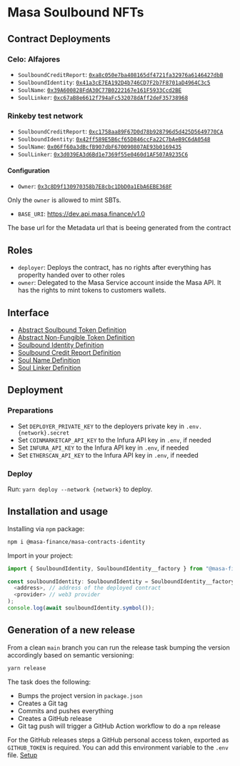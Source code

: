 # Masa Soulbound NFTs

## Contract Deployments

### Celo: Alfajores

- `SoulboundCreditReport`: [`0xa8c050e7ba408165df4721fa32976a6146427dbB`](https://alfajores-blockscout.celo-testnet.org/address/0xa8c050e7ba408165df4721fa32976a6146427dbB/transactions)
- `SoulboundIdentity`: [`0x41a3cE7EA192D4b746CD7F2b7F8701aD4964C3c5`](https://alfajores-blockscout.celo-testnet.org/address/0x41a3cE7EA192D4b746CD7F2b7F8701aD4964C3c5/transactions)
- `SoulName`: [`0x39A600828FdA30C77B0222167e161F5933Ccd2BE`](https://alfajores-blockscout.celo-testnet.org/address/0x39A600828FdA30C77B0222167e161F5933Ccd2BE/transactions)
- `SoulLinker`: [`0xc67aB8e6612f794aFc532078dAff2deF35738968`](https://alfajores-blockscout.celo-testnet.org/address/0xc67aB8e6612f794aFc532078dAff2deF35738968/transactions)

### Rinkeby test network

- `SoulboundCreditReport`: [`0xc1758aa89F67D0d78b928796d5d425D5649770CA`](https://rinkeby.etherscan.io/address/0xc1758aa89F67D0d78b928796d5d425D5649770CA)
- `SoulboundIdentity`: [`0x42ff589E5B6cf65D846ccFa22C7bAeB9C6dA0548`](https://rinkeby.etherscan.io/address/0x42ff589E5B6cf65D846ccFa22C7bAeB9C6dA0548)
- `SoulName`: [`0x06Ff60a3dBcfB907dbF670090807AE93b0169435`](https://rinkeby.etherscan.io/address/0x06Ff60a3dBcfB907dbF670090807AE93b0169435)
- `SoulLinker`: [`0x3d039EA3d6Bd1e7369f55e0460d1AF507A9235C6`](https://rinkeby.etherscan.io/address/0x3d039EA3d6Bd1e7369f55e0460d1AF507A9235C6)

#### Configuration

- `Owner`: [`0x3c8D9f130970358b7E8cbc1DbD0a1EbA6EBE368F`](https://alfajores-blockscout.celo-testnet.org/address/0x3c8D9f130970358b7E8cbc1DbD0a1EbA6EBE368F/transactions)

Only the `owner` is allowed to mint SBTs.

- `BASE_URI`: https://dev.api.masa.finance/v1.0

The base url for the Metadata url that is beeing generated from the contract

## Roles

- `deployer`: Deploys the contract, has no rights after everything has properlty handed over to other roles
- `owner`: Delegated to the Masa Service account inside the Masa API. It has the rights to mint tokens to customers
  wallets.

## Interface

- [Abstract Soulbound Token Definition](docs/tokens/SBT.md)
- [Abstract Non-Fungible Token Definition](docs/tokens/NFT.md)
- [Soulbound Identity Definition](docs/SoulboundIdentity.md)
- [Soulbound Credit Report Definition](docs/SoulboundCreditReport.md)
- [Soul Name Definition](docs/SoulName.md)
- [Soul Linker Definition](docs/SoulLinker.md)

## Deployment

### Preparations

* Set `DEPLOYER_PRIVATE_KEY` to the deployers private key in `.env.{network}.secret`
* Set `COINMARKETCAP_API_KEY` to the Infura API key in `.env`, if needed
* Set `INFURA_API_KEY` to the Infura API key in `.env`, if needed
* Set `ETHERSCAN_API_KEY` to the Infura API key in `.env`, if needed

### Deploy

Run: `yarn deploy --network {network}` to deploy.

## Installation and usage

Installing via `npm` package:

```bash
npm i @masa-finance/masa-contracts-identity
```

Import in your project:

```typescript
import { SoulboundIdentity, SoulboundIdentity__factory } from "@masa-finance/masa-contracts-identity";

const soulboundIdentity: SoulboundIdentity = SoulboundIdentity__factory.connect(
  <address>, // address of the deployed contract
  <provider> // web3 provider
);
console.log(await soulboundIdentity.symbol());
```

## Generation of a new release

From a clean `main` branch you can run the release task bumping the version accordingly based on semantic versioning:
```bash
yarn release
```

The task does the following:

* Bumps the project version in `package.json`
* Creates a Git tag
* Commits and pushes everything
* Creates a GitHub release
* Git tag push will trigger a GitHub Action workflow to do a `npm` release

For the GitHub releases steps a GitHub personal access token, exported as `GITHUB_TOKEN` is required. You can add this environment variable to the `.env` file. [Setup](https://github.com/release-it/release-it#github-releases)
